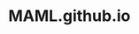 # MAML.github.io
<!DOCTYPE html>
<html>
<head>
<title>MAML Project<title>
</head>
<body>
<h1>draft project website</h1>
<p>Experiential learning database</p>
</body>
</html>
